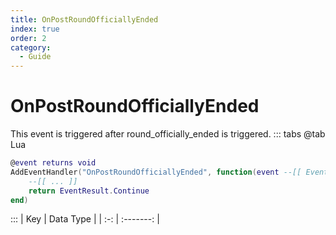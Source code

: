 ```yaml
---
title: OnPostRoundOfficiallyEnded
index: true
order: 2
category:
  - Guide
---
```


# OnPostRoundOfficiallyEnded
This event is triggered after round_officially_ended is triggered.
::: tabs
@tab Lua
```lua
@event returns void
AddEventHandler("OnPostRoundOfficiallyEnded", function(event --[[ Event ]])
    --[[ ... ]]
    return EventResult.Continue
end)
```

:::
| Key | Data Type |
| :-: | :-------: |